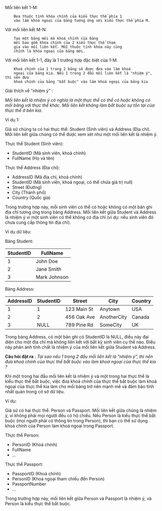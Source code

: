 Mối liên kết 1-M:
```
    Đưa thuộc tính khóa chính của kiểu thực thể phía 1
    vào làm khoá ngoại của bảng tương ứng với kiểu thực thể phía M.
```

Với mối liên kết M-N:
```
    Tạo một bảng mới mà khoá chính của bảng
    mới bao gồm khóa chính của 2 kiểu thực thể tham
    gia vào mối liên kết. Mỗi thuộc tính khóa này cũng
    chính là khóa ngoại của bảng mới.
```


Với mối liên kết 1-1, đây là 1 trường hợp đặc biệt của 1-M.
```
    Khoá chính của 1 trong 2 bảng sẽ được đưa vào làm khoá
    ngoại của bảng kia. Nếu 1 trong 2 đầu mối liên kết là "nhiệm ý", thì nên đưa
    khoá chính của bảng "bắt buộc" vào làm khoá ngoại của bảng kia
```

Giải thích về "nhiệm ý" :

_Mối liên kết là nhiệm ý có nghĩa là một thực thể có thể có hoặc không có mối bảng với thực thể khác. Mối liên kết không làm bắt buộc sự tồn tại của thực thể ở bên kia._

Ví dụ 1:

Giả sử chúng ta có hai thực thể: Student (Sinh viên) và Address (Địa chỉ). Mối liên kết giữa chúng có thể được xem xét như một mối liên kết là nhiệm ý.

Thực thể Student (Sinh viên):
- StudentID (Mã sinh viên, khoá chính)
- FullName (Họ và tên)

Thực thể Address (Địa chỉ):
- AddressID (Mã địa chỉ, khoá chính)
- StudentID (Mã sinh viên, khoá ngoại, có thể chứa giá trị null)
- Street (Đường)
- City (Thành phố)
- Country (Quốc gia)

Trong trường hợp này, mỗi sinh viên có thể có hoặc không có một bản ghi địa chỉ tương ứng trong bảng Address. Mối liên kết giữa Student và Address là nhiệm ý vì một sinh viên có thể không có địa chỉ (ví dụ: nếu sinh viên đó chưa cung cấp thông tin địa chỉ).

Ví dụ dữ liệu:

Bảng Student:

| StudentID | FullName        |
|-----------|-----------------|
| 1         | John Doe        |
| 2         | Jane Smith      |
| 3         | Mark Johnson    |

Bảng Address:

| AddressID | StudentID | Street         | City       | Country    |
|-----------|-----------|----------------|------------|------------|
| 1         | 1         | 123 Main St    | Anytown    | USA        |
| 2         | 2         | 456 Oak Ave    | AnotherCity| Canada     |
| 3         | NULL      | 789 Pine Rd    | SomeCity   | UK         |

Trong bảng Address, có một bản ghi có StudentID là NULL, điều này đại diện cho một địa chỉ mà không liên kết với bất kỳ sinh viên cụ thể nào. Điều này phản ánh tính chất là nhiệm ý của mối liên kết giữa Student và Address.


__Câu hỏi đặt ra__ : _Tại sao nếu 1 trong 2 đầu mối liên kết là "nhiệm ý", thì nên đưa khoá chính của thực thể bắt buộc vào làm khoá ngoại của thực thể kia ?_ 

Khi một trong hai đầu mối liên kết là nhiệm ý và một trong hai thực thể là kiểu thực thể bắt buộc, việc đưa khoá chính của thực thể bắt buộc làm khoá ngoại của thực thể kia làm cho mối bảng trở nên mạnh mẽ và đảm bảo tính nhất quán trong cơ sở dữ liệu.

Ví dụ:

Giả sử có hai thực thể: Person và Passport.
Mối liên kết giữa chúng là nhiệm ý, vì không phải mọi người đều có hộ chiếu.
Nếu Person là kiểu thực thể bắt buộc (mọi người phải có thông tin trong Person), thì bạn có thể sử dụng khoá chính của Person làm khoá ngoại trong Passport.

Thực thể Person:
- PersonID (Khoá chính)
- FullName
- ...

Thực thể Passport:
- PassportID (Khoá chính)
- PersonID (Khoá ngoại tham chiếu đến Person)
- PassportNumber
- ...

Trong trường hợp này, mối liên kết giữa Person và Passport là nhiệm ý, và Person là kiểu thực thể bắt buộc.
